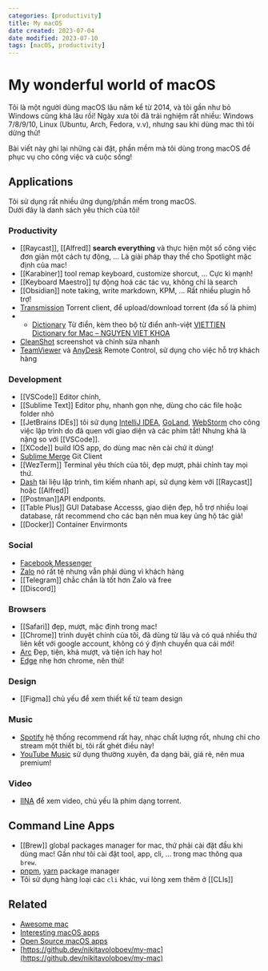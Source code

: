 ```yaml
---
categories: [productivity]
title: My macOS
date created: 2023-07-04
date modified: 2023-07-10
tags: [macOS, productivity]
---
```


# My wonderful world of macOS

Tôi là một người dùng macOS lâu năm kể từ 2014, và tôi gần như bỏ Windows cũng khá lâu rồi! Ngày xưa tôi đã trải nghiệm rất nhiều: Windows 7/8/9/10, Linux (Ubuntu, Arch, Fedora, v.v), nhưng sau khi dùng mac thì tôi dừng thử!

Bài viết này ghi lại những cài đặt, phần mềm mà tôi dùng trong macOS để phục vụ cho công việc và cuộc sống!

## Applications

Tôi sử dụng rất nhiều ứng dụng/phần mềm trong macOS.  
Dưới đây là danh sách yêu thích của tôi!

### Productivity

- [[Raycast]], [[Alfred]] **search everything** và thực hiện một số công việc đơn giản một cách tự động, … Là giải pháp thay thế cho Spotlight mặc định của mac!
- [[Karabiner]] tool remap keyboard, customize shorcut, … Cực kì mạnh!
- [[Keyboard Maestro]] tự động hoá các tác vụ, không chỉ là search
- [[Obsidian]] note taking, write markdown, KPM, … Rất nhiều plugin hỗ trợ!
- [Transmission](https://www.transmissionbt.com/) Torrent client, để upload/download torrent (đa số là phim)
- - [Dictionary](https://support.apple.com/en-gb/guide/dictionary/welcome/mac) Từ điển, kèm theo bộ từ điển anh-việt [VIETTIEN Dictionary for Mac – NGUYEN VIET KHOA](https://nguyenvietkhoa.edu.vn/2021/08/04/viettien-dictionary-for-mac/)
- [CleanShot](https://getcleanshot.com) screenshot và chỉnh sửa nhanh
- [TeamViewer](https://www.teamviewer.com/) và [AnyDesk](https://anydesk.com/en) Remote Control, sử dụng cho việc hỗ trợ khách hàng

### Development

- [[VSCode]] Editor chính,
- [[Sublime Text]] Editor phụ, nhanh gọn nhẹ, dùng cho các file hoặc folder nhỏ
- [[JetBrains IDEs]] tôi sử dụng [IntelliJ IDEA](https://www.jetbrains.com/idea/), [GoLand](https://www.jetbrains.com/go/), [WebStorm](https://www.jetbrains.com/webstorm/) cho công việc lập trình do đã quen với giao diện và các phím tắt! Nhưng khá là nặng so với [[VSCode]].
- [[XCode]] build IOS app, do dùng mac nên cài chứ ít dùng!
- [Sublime Merge](https://www.sublimemerge.com) Git Client
- [[WezTerm]] Terminal yêu thích của tôi, đẹp mượt, phải chỉnh tay mọi thứ.
- [Dash](https://kapeli.com/dash) tài liệu lập trình, tìm kiếm nhanh api, sử dụng kèm với [[Raycast]] hoặc [[Alfred]]
- [[Postman]]API endponts.
- [[Table Plus]] GUI Database Accesss, giao diện đẹp, hỗ trợ nhiều loại database, rất recommend cho các bạn nên mua key ủng hộ tác giả!
- [[Docker]] Container Envirmonts

### Social

- [Facebook Messenger](https://www.messenger.com/desktop)
- [Zalo](https://zalo.me/pc) nó rất tệ nhưng vẫn phải dùng vì khách hàng
- [[Telegram]] chắc chắn là tốt hơn Zalo và free
- [[Discord]]

### Browsers

- [[Safari]] đẹp, mượt, mặc định trong mac!
- [[Chrome]] trình duyệt chính của tôi, đã dùng từ lâu và có quá nhiều thứ liên kết với google account, không có ý định chuyển qua cái mới!
- [Arc](https://arc.net/) Đẹp, tiện, khá mượt, và tiện ích hay ho!
- [Edge](https://www.microsoft.com/vi-vn/edge) nhẹ hơn chrome, nên thử!

### Design

- [[Figma]] chủ yếu để xem thiết kế từ team design

### Music

- [Spotify](https://www.spotify.com) hệ thống recommend rất hay, nhạc chất lượng rốt, nhưng chỉ cho stream một thiết bị, tôi rất ghét điều này!
- [YouTube Music](https://music.youtube.com/) sử dụng thường xuyên, đa dạng bài, giá rẻ, nên mua premium!

### Video

- [IINA](https://github.com/lhc70000/iina) để xem video, chủ yếu là phim dạng torrent.

## Command Line Apps

- [[Brew]] global packages manager for mac, thứ phải cài đặt đầu khi dùng mac! Gần như tôi cài đặt tool, app, cli, … trong mac thông qua `brew`.
- [pnpm](https://pnpm.io/), [yarn](https://yarnpkg.com/) package manager
- Tôi sử dụng hàng loại các `cli` khác, vui lòng xem thêm ở [[CLIs]]

## Related

- [Awesome mac](https://github.com/jaywcjlove/awesome-mac)
- [Interesting macOS apps](https://github.com/learn-anything/macos-apps)
- [Open Source macOS apps](https://github.com/serhii-londar/open-source-mac-os-apps)
- [https://github.dev/nikitavoloboev/my-mac](https://github.dev/nikitavoloboev/my-mac)
